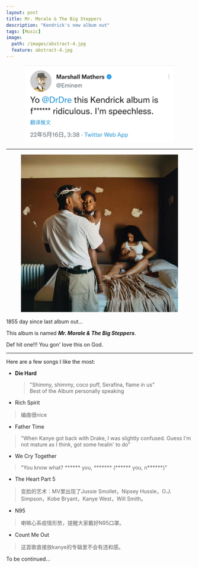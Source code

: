 ```yaml
---
layout: post
title: Mr. Morale & The Big Steppers
description: "Kendrick's new album out"
tags: [Music]
image:
  path: /images/abstract-4.jpg
  feature: abstract-4.jpg
---
```



<figure>
	<p style="text-align: center;">
         <a href="/images/Kdot/eminem.jpg"><img src="/images/Kdot/eminem.jpg" width="400px" alt=""></a>
	</p>
</figure>

___

<figure>
	<p style="text-align: center;">
         <a href="/images/Kdot/kdot.jpg"><img src="/images/Kdot/kdot.jpg" width="500px" alt=""></a>
	</p>
</figure>

1855 day since last album out...

This album is named ***Mr. Morale & The Big Steppers***.

Def hit one!!! You gon' love this on God.

___ 

Here are a few songs I like the most:

- **Die Hard**

  > "Shimmy, shimmy, coco puff, Serafina, flame in us"  
  > Best of the Album personally speaking

- Rich Spirit

> 编曲很nice

- Father Time

> "When Kanye got back with Drake, I was slightly confused. Guess I'm not mature as I think, got some healin' to do"

- We Cry Together

> "You know what? ****** you, ******* (****** you, n******)"

- The Heart Part 5

> 变脸的艺术：MV里出现了Jussie Smollet，Nipsey Hussle，O.J. Simpson，Kobe Bryant，Kanye West，Will Smith。

- N95

> 喇嘛心系疫情形势，提醒大家戴好N95口罩。

- Count Me Out

> 这首歌直接放kanye的专辑里不会有违和感。

To be continued...